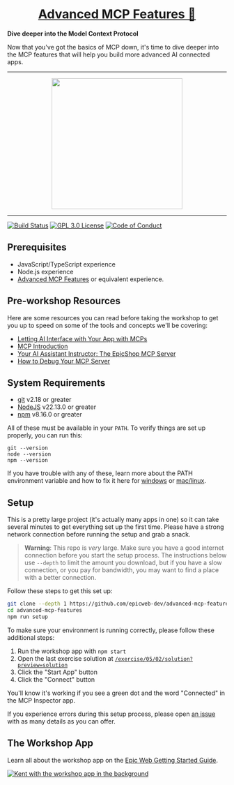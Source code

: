 <div>
  <h1 align="center"><a href="https://www.epicai.pro/">Advanced MCP Features 🐡</a></h1>
  <strong>
    Dive deeper into the Model Context Protocol
  </strong>
  <p>
    Now that you've got the basics of MCP down, it's time to dive deeper into the MCP features that will help you build more advanced AI connected apps.
  </p>
</div>

<hr />

<div align="center">
  <a
    alt="Epic Web logo with the words Deployed Version"
    href="https://advanced-mcp-features.epicai.pro/"
  >
    <img
      width="300px"
      src="https://github-production-user-asset-6210df.s3.amazonaws.com/1500684/254000390-447a3559-e7b9-4918-947a-1b326d239771.png"
    />
  </a>
</div>

<hr />

<!-- prettier-ignore-start -->
[![Build Status][build-badge]][build]
[![GPL 3.0 License][license-badge]][license]
[![Code of Conduct][coc-badge]][coc]
<!-- prettier-ignore-end -->

## Prerequisites

- JavaScript/TypeScript experience
- Node.js experience
- [Advanced MCP Features](https://www.epicai.pro/mcp-fundamentals) or equivalent
  experience.

## Pre-workshop Resources

Here are some resources you can read before taking the workshop to get you up to
speed on some of the tools and concepts we'll be covering:

- [Letting AI Interface with Your App with MCPs](https://www.epicai.pro/letting-ai-interface-with-your-app-with-mcps-talk)
- [MCP Introduction](https://modelcontextprotocol.io/introduction)
- [Your AI Assistant Instructor: The EpicShop MCP Server](https://www.epicai.pro/your-ai-assistant-instructor-the-epicshop-mcp-server-0eazr)
- [How to Debug Your MCP Server](https://www.epicai.pro/how-to-debug-your-mcp-server-38qyl)

## System Requirements

- [git][git] v2.18 or greater
- [NodeJS][node] v22.13.0 or greater
- [npm][npm] v8.16.0 or greater

All of these must be available in your `PATH`. To verify things are set up
properly, you can run this:

```shell
git --version
node --version
npm --version
```

If you have trouble with any of these, learn more about the PATH environment
variable and how to fix it here for [windows][win-path] or
[mac/linux][mac-path].

## Setup

This is a pretty large project (it's actually many apps in one) so it can take
several minutes to get everything set up the first time. Please have a strong
network connection before running the setup and grab a snack.

> **Warning**: This repo is _very_ large. Make sure you have a good internet
> connection before you start the setup process. The instructions below use
> `--depth` to limit the amount you download, but if you have a slow connection,
> or you pay for bandwidth, you may want to find a place with a better
> connection.

Follow these steps to get this set up:

```sh nonumber
git clone --depth 1 https://github.com/epicweb-dev/advanced-mcp-features.git
cd advanced-mcp-features
npm run setup
```

To make sure your environment is running correctly, please follow these
additional steps:

1. Run the workshop app with `npm start`
2. Open the last exercise solution at
   [`/exercise/05/02/solution?preview=solution`](http://localhost:5639/exercise/05/02/solution?preview=solution)
3. Click the "Start App" button
4. Click the "Connect" button

You'll know it's working if you see a green dot and the word "Connected" in the
MCP Inspector app.

If you experience errors during this setup process, please open [an
issue][issue] with as many details as you can offer.

## The Workshop App

Learn all about the workshop app on the
[Epic Web Getting Started Guide](https://www.epicweb.dev/get-started).

[![Kent with the workshop app in the background](https://github-production-user-asset-6210df.s3.amazonaws.com/1500684/280407082-0e012138-e01d-45d5-abf2-86ffe5d03c69.png)](https://www.epicweb.dev/get-started)

<!-- prettier-ignore-start -->
[npm]: https://www.npmjs.com/
[node]: https://nodejs.org
[git]: https://git-scm.com/
[build-badge]: https://img.shields.io/github/actions/workflow/status/epicweb-dev/advanced-mcp-features/validate.yml?branch=main&logo=github&style=flat-square
[build]: https://github.com/epicweb-dev/advanced-mcp-features/actions?query=workflow%3Avalidate
[license-badge]: https://img.shields.io/badge/license-GPL%203.0%20License-blue.svg?style=flat-square
[license]: https://github.com/epicweb-dev/advanced-mcp-features/blob/main/LICENSE
[coc-badge]: https://img.shields.io/badge/code%20of-conduct-ff69b4.svg?style=flat-square
[coc]: https://kentcdodds.com/conduct
[win-path]: https://www.howtogeek.com/118594/how-to-edit-your-system-path-for-easy-command-line-access/
[mac-path]: http://stackoverflow.com/a/24322978/971592
[issue]: https://github.com/epicweb-dev/advanced-mcp-features/issues/new
<!-- prettier-ignore-end -->
